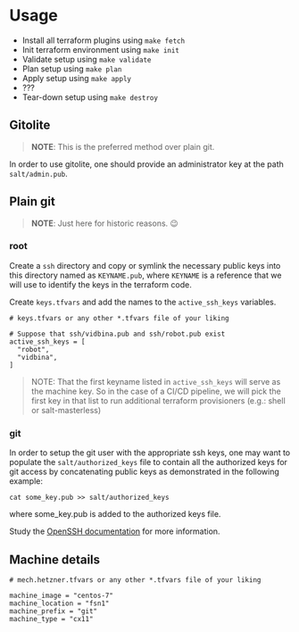# Usage

 - Install all terraform plugins using `make fetch`
 - Init terraform environment using `make init`
 - Validate setup using `make validate`
 - Plan setup using `make plan`
 - Apply setup using `make apply`
 - ???
 - Tear-down setup using `make destroy`

## Gitolite

> **NOTE**: This is the preferred method over plain git.

In order to use gitolite, one should provide an administrator key at the path
`salt/admin.pub`.

## Plain git

> **NOTE**: Just here for historic reasons. :wink:

### root

Create a `ssh` directory and copy or symlink the necessary public keys into
this directory named as `KEYNAME.pub`, where `KEYNAME` is a reference that we
will use to identify the keys in the terraform code.

Create `keys.tfvars` and add the names to the `active_ssh_keys` variables.

```HCL
# keys.tfvars or any other *.tfvars file of your liking

# Suppose that ssh/vidbina.pub and ssh/robot.pub exist
active_ssh_keys = [
  "robot",
  "vidbina",
]
```

> NOTE: That the first keyname listed in `active_ssh_keys` will serve as the
> machine key. So in the case of a CI/CD pipeline, we will pick the first key
> in that list to run additional terraform provisioners (e.g.: shell or
> salt-masterless)

### git

In order to setup the git user with the appropriate ssh keys, one may want to
populate the `salt/authorized_keys` file to contain all the authorized keys for
git access by concatenating public keys as demonstrated in the following example:

```
cat some_key.pub >> salt/authorized_keys
```

where some_key.pub is added to the authorized keys file.

Study the [OpenSSH documentation][auth-keys-openssh] for more information.

## Machine details

```HCL
# mech.hetzner.tfvars or any other *.tfvars file of your liking

machine_image = "centos-7"
machine_location = "fsn1"
machine_prefix = "git"
machine_type = "cx11"
```

[auth-keys-openssh]: https://www.ssh.com/ssh/authorized_keys/openssh
